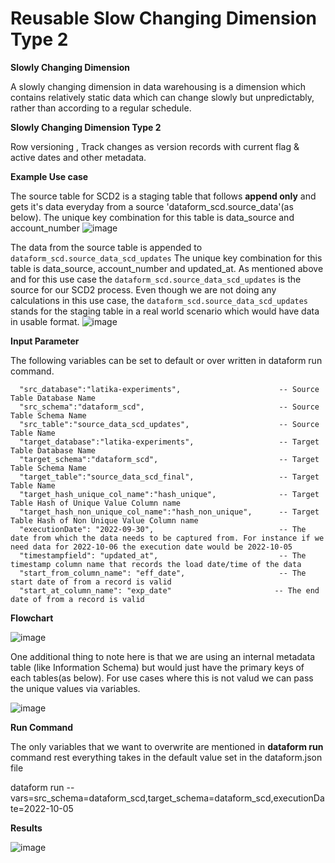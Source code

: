 # Reusable Slow Changing Dimension Type 2

**Slowly Changing Dimension**

A slowly changing dimension in data warehousing is a dimension which contains relatively static data which can change slowly but unpredictably, rather than according to a regular schedule.

**Slowly Changing Dimension Type 2**

Row versioning , Track changes as version records with current flag & active dates and other metadata. 

**Example Use case**

The source table for SCD2 is a staging table that follows **append only** and gets it's data everyday from a source 'dataform_scd.source_data'(as below). The unique key combination for this table is data_source and account_number
![image](https://user-images.githubusercontent.com/48508718/194395428-5d291eff-e8eb-4e2c-9462-e5c27838b584.png)

The data from the source table is appended to `dataform_scd.source_data_scd_updates` The unique key combination for this table is data_source, account_number and updated_at. As mentioned above and for this use case the `dataform_scd.source_data_scd_updates` is the source for our SCD2 process. Even though we are not doing any calculations in this use case, the `dataform_scd.source_data_scd_updates` stands for the staging table in a real world scenario which would have data in usable format.
![image](https://user-images.githubusercontent.com/48508718/194400484-40ea182e-0047-4ba3-9e9d-9f98854cfff8.png)

**Input Parameter**

The following variables can be set to default or over written in dataform run command.

      "src_database":"latika-experiments",                      -- Source Table Database Name
      "src_schema":"dataform_scd",                              -- Source Table Schema Name
      "src_table":"source_data_scd_updates",                    -- Source Table Name
      "target_database":"latika-experiments",                   -- Target Table Database Name
      "target_schema":"dataform_scd",                           -- Target Table Schema Name
      "target_table":"source_data_scd_final",                   -- Target Table Name
      "target_hash_unique_col_name":"hash_unique",              -- Target Table Hash of Unique Value Column name
      "target_hash_non_unique_col_name":"hash_non_unique",      -- Target Table Hash of Non Unique Value Column name
      "executionDate": "2022-09-30",                            -- The date from which the data needs to be captured from. For instance if we need data for 2022-10-06 the execution date would be 2022-10-05 
      "timestampfield": "updated_at",                           -- The timestamp column name that records the load date/time of the data
      "start_from_column_name": "eff_date",                     -- The start date of from a record is valid
      "start_at_column_name": "exp_date"                       -- The end date of from a record is valid

**Flowchart**

![image](https://user-images.githubusercontent.com/48508718/194404612-619e5bad-ea08-4d24-bc81-c2c137c359c4.png)

One additional thing to note here is that we are using an internal metadata table (like Information Schema) but would just have the primary keys of each tables(as below). For use cases where this is not valud we can pass the unique values via variables.

![image](https://user-images.githubusercontent.com/48508718/194410020-07bca06f-25a9-496c-af32-9664fb64f6c4.png)


**Run Command**

The only variables that we want to overwrite are mentioned in **dataform run** command rest everything takes in the default value set in the dataform.json file
 
dataform run --vars=src_schema=dataform_scd,target_schema=dataform_scd,executionDate=2022-10-05

**Results**

![image](https://user-images.githubusercontent.com/48508718/194407994-6ded950e-16b2-4bf1-93fa-716ab1c8390f.png)





